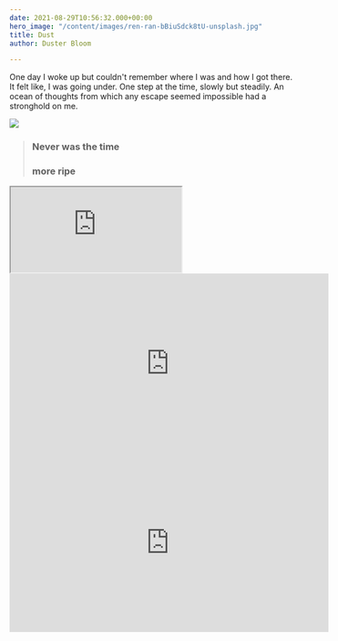 ```yaml
---
date: 2021-08-29T10:56:32.000+00:00
hero_image: "/content/images/ren-ran-bBiuSdck8tU-unsplash.jpg"
title: Dust
author: Duster Bloom

---
```

One day I woke up but couldn't remember where I was and how I got there. It felt like, I was going under. One step at the time, slowly but steadily. An ocean of thoughts from which any escape seemed impossible had a stronghold on me.

![](/content/images/anomaly-oRskqiH7FNc-unsplash.jpg)

> ### Never was the time
>
> ### more ripe


<div class="embed-responsive embed-responsive-16by9">
<iframe class="embed-responsive-item" src="https://www.youtube-nocookie.com/embed/wrMdxo3BZAE" ></iframe>
</div>

<div class="embed-responsive ">
<iframe width="560" height="315" src="https://www.youtube-nocookie.com/embed/QlBcsS9Cozc" title="YouTube video player" frameborder="0" allow="accelerometer; autoplay; clipboard-write; encrypted-media; gyroscope; picture-in-picture" allowfullscreen></iframe></div>

<div class="embed-responsive ">
<iframe width="560" height="315" src="https://emb.d.tube/#!/elsiekjay/QmQXCBVvVn6WRCuxV3K2FoYLX6F98TvWYPorJEdEyz7VPr/true" title="YouTube video player" frameborder="0" allow="accelerometer; autoplay; clipboard-write; encrypted-media; gyroscope; picture-in-picture" allowfullscreen></iframe></div>


